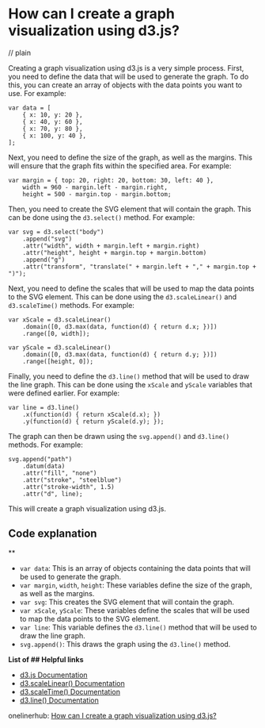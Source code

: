 # How can I create a graph visualization using d3.js?
// plain

Creating a graph visualization using d3.js is a very simple process. First, you need to define the data that will be used to generate the graph. To do this, you can create an array of objects with the data points you want to use. For example:

```
var data = [
    { x: 10, y: 20 },
    { x: 40, y: 60 },
    { x: 70, y: 80 },
    { x: 100, y: 40 },
];
```

Next, you need to define the size of the graph, as well as the margins. This will ensure that the graph fits within the specified area. For example:

```
var margin = { top: 20, right: 20, bottom: 30, left: 40 },
    width = 960 - margin.left - margin.right,
    height = 500 - margin.top - margin.bottom;
```

Then, you need to create the SVG element that will contain the graph. This can be done using the `d3.select()` method. For example:

```
var svg = d3.select("body")
    .append("svg")
    .attr("width", width + margin.left + margin.right)
    .attr("height", height + margin.top + margin.bottom)
    .append("g")
    .attr("transform", "translate(" + margin.left + "," + margin.top + ")");
```

Next, you need to define the scales that will be used to map the data points to the SVG element. This can be done using the `d3.scaleLinear()` and `d3.scaleTime()` methods. For example:

```
var xScale = d3.scaleLinear()
    .domain([0, d3.max(data, function(d) { return d.x; })])
    .range([0, width]);

var yScale = d3.scaleLinear()
    .domain([0, d3.max(data, function(d) { return d.y; })])
    .range([height, 0]);
```

Finally, you need to define the `d3.line()` method that will be used to draw the line graph. This can be done using the `xScale` and `yScale` variables that were defined earlier. For example:

```
var line = d3.line()
    .x(function(d) { return xScale(d.x); })
    .y(function(d) { return yScale(d.y); });
```

The graph can then be drawn using the `svg.append()` and `d3.line()` methods. For example:

```
svg.append("path")
    .datum(data)
    .attr("fill", "none")
    .attr("stroke", "steelblue")
    .attr("stroke-width", 1.5)
    .attr("d", line);
```

This will create a graph visualization using d3.js.

## Code explanation
**
- `var data`: This is an array of objects containing the data points that will be used to generate the graph.
- `var margin`, `width`, `height`: These variables define the size of the graph, as well as the margins.
- `var svg`: This creates the SVG element that will contain the graph.
- `var xScale`, `yScale`: These variables define the scales that will be used to map the data points to the SVG element.
- `var line`: This variable defines the `d3.line()` method that will be used to draw the line graph.
- `svg.append()`: This draws the graph using the `d3.line()` method.

**List of ## Helpful links**
- [d3.js Documentation](https://github.com/d3/d3/blob/master/API.md)
- [d3.scaleLinear() Documentation](https://github.com/d3/d3-scale#scaleLinear)
- [d3.scaleTime() Documentation](https://github.com/d3/d3-scale#scaleTime)
- [d3.line() Documentation](https://github.com/d3/d3-shape#line)

onelinerhub: [How can I create a graph visualization using d3.js?](https://onelinerhub.com/javascript-d3/how-can-i-create-a-graph-visualization-using-d--js)